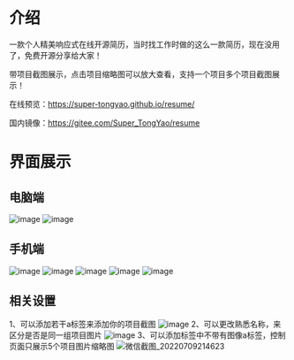 # 介绍

一款个人精美响应式在线开源简历，当时找工作时做的这么一款简历，现在没用了，免费开源分享给大家！

带项目截图展示，点击项目缩略图可以放大查看，支持一个项目多个项目截图展示！

在线预览：https://super-tongyao.github.io/resume/

国内镜像：https://gitee.com/Super_TongYao/resume

# 界面展示
## 电脑端
![image](https://user-images.githubusercontent.com/58587822/178109283-32f430fa-2d2b-431a-88cf-ada5e631f149.png)
![image](https://user-images.githubusercontent.com/58587822/178109287-7f27f1b0-6eff-4c7c-8e1c-b7e74c02f4bf.png)
## 手机端
![image](https://user-images.githubusercontent.com/58587822/178109298-4b88c4ac-3974-4b22-9d87-06ed7925238b.png)
![image](https://user-images.githubusercontent.com/58587822/178109302-f1f90ebe-1879-47a2-bc2d-ea589416bff8.png)
![image](https://user-images.githubusercontent.com/58587822/178109305-0dea646a-d2eb-4399-ae3c-5ee34bdc03ec.png)
![image](https://user-images.githubusercontent.com/58587822/178109310-de314f77-138e-490a-a160-54bf89326d0e.png)
![image](https://user-images.githubusercontent.com/58587822/178109315-b48d175b-5a2e-4860-97f5-e886681dddd4.png)
## 相关设置
1、可以添加若干a标签来添加你的项目截图
![image](https://user-images.githubusercontent.com/58587822/178109328-84d40b0f-de74-4658-9100-7fa8c760b097.png)
2、可以更改熟悉名称，来区分是否是同一组项目图片
![image](https://user-images.githubusercontent.com/58587822/178109347-1d609c06-c103-43a1-acdb-71721927e7c2.png)
3、可以添加标签中不带有图像a标签，控制页面只展示5个项目图片缩略图
![微信截图_20220709214623](https://user-images.githubusercontent.com/58587822/178109361-dab64af7-ddf3-4407-acd8-3549cec73022.png)
